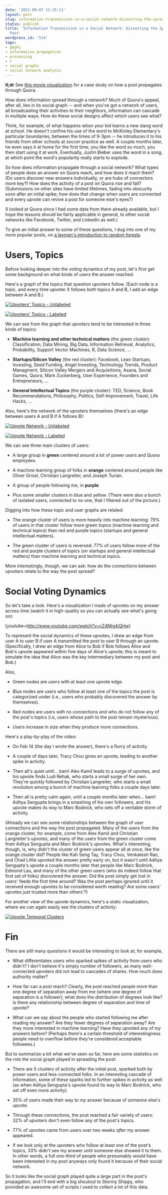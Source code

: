```yaml
---
date: '2011-09-07 11:15:11'
layout: post
slug: information-transmission-in-a-social-network-dissecting-the-spread-of-a-quora-post
status: publish
title: 'Information Transmission in a Social Network: Dissecting the Spread of a Quora
  Post'
wordpress_id: '514'
tags:
- gephi
- information propagation
- processing
- r
- social graphs
- social network analysis
---
```


**tl;dr** See [this movie visualization](http://www.youtube.com/watch?v=cZ4Ntg4jQHw) for a case study on how a post propagates through Quora.





How does information spread through a network? Much of Quora's appeal, after all, lies in its social graph -- and when you've got a network of users, all broadcasting their activities to their neighbors, information can cascade in multiple ways. How do these social designs affect which users see what?





Think, for example, of what happens when your kid learns a new slang word at school. He doesn't confine his use of the word to McKinley Elementary's particular boundaries, between the times of 9-3pm -- he introduces it to his friends from other schools at soccer practice as well. A couple months later, he even says it at home for the first time; you like the word so much, you then start using it at work. Eventually, Justin Bieber uses the word in a song, at which point the word's popularity really starts to explode.





So how does information propagate through a social network? What types of people does an answer on Quora reach, and how does it reach them? (Do users discover new answers individually, or are hubs of connectors more key?) How does the activity of a post on Quora rise and fall? (Submissions on other sites have limited lifetimes, fading into obscurity soon after an initial spike; how does that change when users are connected and every upvote can revive a post for someone else's eyes?)





(I looked at Quora since I had some data from there already available, but I hope the lessons should be fairly applicable in general, to other social networks like Facebook, Twitter, and LinkedIn as well.)





To give an initial answer to some of these questions, I dug into one of my more popular posts, on [a layman's introduction to random forests](http://www.quora.com/Random-Forests/How-do-random-forests-work-in-laymans-terms).





# Users, Topics





Before looking deeper into the voting dynamics of my post, let's first get some background on what kinds of users the answer reached.





Here's a graph of the topics that question upvoters follow. (Each node is a topic, and every time upvoter X follows both topics A and B, I add an edge between A and B.)





[![Upvoters' Topics - Unlabeled](http://dl.dropbox.com/u/10506/blog/social-network-transmission/rf-upvoter-topics-unlabeled.png)](http://dl.dropbox.com/u/10506/blog/social-network-transmission/rf-upvoter-topics-unlabeled.png)





[![Upvoters' Topics - Labeled](http://dl.dropbox.com/u/10506/blog/social-network-transmission/rf-upvoter-topics-labeled.png)](http://dl.dropbox.com/u/10506/blog/social-network-transmission/rf-upvoter-topics-labeled.png)





We can see from the graph that upvoters tend to be interested in three kinds of topics:







  * **Machine learning and other technical matters** (the green cluster): Classification, Data Mining, Big Data, Information Retrieval, Analytics, Probability, Support Vector Machines, R, Data Science, ...


  * **Startups/Silicon Valley** (the red cluster): Facebook, Lean Startups, Investing, Seed Funding, Angel Investing, Technology Trends, Product Managment, Silicon Valley Mergers and Acquisitions, Asana, Social Games, Quora, Mark Zuckerberg, User Experience, Founders and Entrepreneurs, ...


  * **General Intellectual Topics** (the purple cluster): TED, Science, Book Recommendations, Philosophy, Politics, Self-Improvement, Travel, Life Hacks, ...






Also, here's the network of the upvoters themselves (there's an edge between users A and B if A follows B):





[![Upvote Network - Unlabeled](http://dl.dropbox.com/u/10506/blog/social-network-transmission/rf-upvoters-unlabeled.png)](http://dl.dropbox.com/u/10506/blog/social-network-transmission/rf-upvoters-unlabeled.png)





[![Upvote Network - Labeled](http://dl.dropbox.com/u/10506/blog/social-network-transmission/rf-upvoters-labeled.png)](http://dl.dropbox.com/u/10506/blog/social-network-transmission/rf-upvoters-labeled.png)





We can see three main clusters of users:







  * A large group in **green** centered around a lot of power users and Quora employees.


  * A machine learning group of folks in **orange** centered around people like Oliver Grisel, Christian Langreiter, and Joseph Turian.


  * A group of people following me, in **purple**.


  * Plus some smaller clusters in blue and yellow. (There were also a bunch of isolated users, connected to no one, that I filtered out of the picture.)






Digging into how these topic and user graphs are related:







  * The orange cluster of users is more heavily into machine learning: 79% of users in that cluster follow more green topics (machine learning and technical topics) than red and purple topics (startups and general intellectual matters).


  * The green cluster of users is reversed: 77% of users follow more of the red and purple clusters of topics (on startups and general intellectual matters) than machine learning and technical topics.






More interestingly, though, we can ask: how do the connections between upvoters relate to the way the post spread?





# Social Voting Dynamics





So let's take a look. Here's a visualization I made of upvotes on my answer across time (watch it in high-quality so you can actually see what's going on):



[youtube=http://www.youtube.com/watch?v=cZ4Ntg4jQHw]

  




To represent the social dynamics of these upvotes, I drew an edge from user A to user B if user A transmitted the post to user B through an upvote. (Specifically, I drew an edge from Alice to Bob if Bob follows Alice and Bob's upvote appeared within five days of Alice's upvote; this is meant to simulate the idea that Alice was the key intermediary between my post and Bob.)





Also,







  * Green nodes are users with at least one upvote edge.


  * Blue nodes are users who follow at least one of the topics the post is categorized under (i.e., users who probably discovered the answer by themselves).


  * Red nodes are users with no connections and who do not follow any of the post's topics (i.e, users whose path to the post remain mysterious).


  * Users increase in size when they produce more connections.






Here's a play-by-play of the video:







  * On Feb 14 (the day I wrote the answer), there's a flurry of activity.


  * A couple of days later, Tracy Chou gives an upvote, leading to another spike in activity.


  * Then all's quiet until... bam! Alex Kamil leads to a surge of upvotes, and his upvote finds Ludi Rehak, who starts a small surge of her own. They're quickly followed by Christian Langreiter, who starts a small revolution among a bunch of machine learning folks a couple days later.


  * Then all is pretty calm again, until a couple months later when... bam! Aditya Sengupta brings in a smashing of his own followers, and his upvote makes its way to Marc Bodnick, who sets off a veritable storm of activity.






(Already we can see some relationships between the graph of user connections and the way the post propagated. Many of the users from the orange cluster, for example, come from Alex Kamil and Christian Langreiter's upvotes, and many of the users from the green cluster come from Aditya Sengupta and Marc Bodnick's upvotes. What's interesting, though, is, why didn't the cluster of green users appear all at once, like the orange cluster did? People like Kah Seng Tay, Tracy Chou, Venkatesh Rao, and Chad Little upvoted the answer pretty early on, but it wasn't until Aditya Sengupta's upvote a couple months later that people like Marc Bodnick, Edmond Lau, and many of the other green users (who do indeed follow that first set of folks) discovered the answer. Did the post simply get lost in users' feeds the first time around? Was the post perhaps ignored until it received enough upvotes to be considered worth reading? Are some users' upvotes just trusted more than others'?)





For another view of the upvote dynamics, here's a static visualization, where we can again easily see the clusters of activity:





[![Upvote Temporal Clusters](http://dl.dropbox.com/u/10506/blog/social-network-transmission/upvote-clusters-labeled-v2.png)](http://dl.dropbox.com/u/10506/blog/social-network-transmission/upvote-clusters-labeled-v2.png)





# Fin





There are still many questions it would be interesting to look at; for example,







  * What differentiates users who sparked spikes of activity from users who didn't? I don't believe it's simply number of followers, as many well-connected upvoters did _not_ lead to cascades of shares. How much does authority matter?


  * How far can a post reach? Clearly, the post reached people more than one degree of separation away from me (where one degree of separation is a follower); what does the distribution of degrees look like? Is there any relationship between degree of separation and time of upvote?


  * What can we say about the people who started following me after reading my answer? Are they fewer degrees of separation away? Are they more interested in machine learning? Have they upvoted any of my answers before? (Perhaps there's a certain threshold of interestingness people need to overflow before they're considered acceptable followees.)






But to summarize a bit what we've seen so far, here are some statistics on the role the social graph played in spreading the post:







  * There are 5 clusters of activity after the initial post, sparked both by power users and less-connected folks. In an interesting cascade of information, some of these sparks led to further spikes in activity as well (as when Aditya Sengupta's upvote found its way to Marc Bodnick, who set off even more activity).


  * 35% of users made their way to my answer because of someone else's upvote.


  * Through these connections, the post reached a fair variety of users: 32% of upvoters don't even follow any of the post's topics.


  * 77% of upvotes came from users over two weeks _after_ my answer appeared.


  * If we look only at the upvoters who follow at least one of the post's topics, 33% didn't see my answer until someone else showed it to them. In other words, a full one-third of people who presumably would have been interested in my post anyways only found it because of their social network.






So it looks like the social graph played quite a large part in the post's propagation, and I'll end with a big shoutout to Stormy Shippy, who provided an awesome set of scripts I used to collect a lot of this data.
